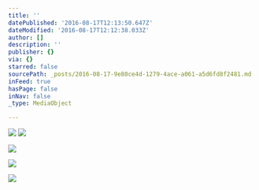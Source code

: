 ```yaml
---
title: ''
datePublished: '2016-08-17T12:13:50.647Z'
dateModified: '2016-08-17T12:12:38.033Z'
author: []
description: ''
publisher: {}
via: {}
starred: false
sourcePath: _posts/2016-08-17-9e80ce4d-1279-4ace-a061-a5d6fd8f2481.md
inFeed: true
hasPage: false
inNav: false
_type: MediaObject

---
```

![](https://the-grid-user-content.s3-us-west-2.amazonaws.com/0e194973-5c57-418a-9a64-5b61d56412cd.jpg)
![](https://the-grid-user-content.s3-us-west-2.amazonaws.com/54d5398b-3528-447d-940b-deb86fa01e4a.jpg)

![](https://the-grid-user-content.s3-us-west-2.amazonaws.com/c81c7f94-07df-474d-b6f8-b52e191e89bd.jpg)

![](https://the-grid-user-content.s3-us-west-2.amazonaws.com/4c1143da-a745-4603-aef3-63a407a22bf4.jpg)

![](https://the-grid-user-content.s3-us-west-2.amazonaws.com/9bcb88ac-cd6a-4e2e-b9f8-7ac448eebfa4.jpg)